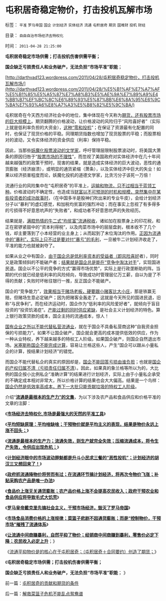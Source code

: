 # 屯积居奇稳定物价，打击投机瓦解市场

标签： `平准` `罗马帝国` `国企` `计划经济` `实体经济` `流通` `屯积居奇` `期货` `国难财` `投机` `财经` 

目录： `自由自治市场经济去特权化`

时间： `2011-04-28 21:25:00`

**屯积居奇稳定市场供需；打击投机伤害供需平衡；**

**国企缺乏亏损责任人和业务破产，无法负担“市场平准”职能**；

[http://darthvad123.wordpress.com/2011/04/28/屯积居奇稳定物价，打击投机瓦解市场/](http://darthvad123.wordpress.com/2011/04/28/%E5%B1%AF%E7%A7%AF%E5%B1%85%E5%A5%87%E7%A8%B3%E5%AE%9A%E7%89%A9%E4%BB%B7%EF%BC%8C%E6%89%93%E5%87%BB%E6%8A%95%E6%9C%BA%E7%93%A6%E8%A7%A3%E5%B8%82%E5%9C%BA/)

屯积居奇在今天西方经济社会中的地位，集中体现在今天称为[期货，还有股票市场的巨大规模上](../../../2008/11/20/内需，和股票市场优化社会资源配置的作用.md)。期货翻腾的价格波动，让价格波动的风险归于“风险喜好者”（实际上就是低利率负担的大资金），[这种“零和投机](../../../2011/3/7/“零和”，亏损和投机.md)”；在保证了资源最有化配置的同时，也保证了现货价格的平稳。同理期货指数也增加了现货股票的平稳；而股票相对的波动，又令实体经济的资金供应（利率）保持平稳。

因此，当那些[妖魔化股票波动的文学家](../../../2010/9/14/股票市场价格陪审团！.md)，呼吁管理层限制股票波动时，将美国大萧条的原因归咎于“[股票市场的不理性](../../../2009/4/6/“市场不理性”道德借口操纵利益剥夺和财富转移.md)”，而忽视了美国政府对实体经济中在几十年间越来越强烈的政策干预时，现害的结果，就是造成实体经济的巨大波动，恶性的通货膨胀（经济崩溃），或明显的通货紧缩（萧条），以及实体经济中巨大的失业！如果以经济损害程度而论，妖魔化投机的道德文学家，比贪污分子该死一万倍！

流通行业的风险集中在“屯积居奇”的平准上，[运输和物流，只不过相当于蓝领工种](../../../2009/9/19/农村：市场流通物流法制和人权欠发达地区.md)。价格波动的不确定性，也造成当[财富以不可预测的时机和规模，突然集中在某些投资者的成功故事时](../../../2007/9/6/股市是一个量子世界，符合测不准原理.md)，（在中国多半是股神们吹出来的专业牛皮），会给计划经济分子以“暴利”的虚幻感觉，和加税均贫富的强烈冲动；而在事实上忽视了有多得多的亏损得不好意思吭声的“失败者”，和成功者不好意思吭声的失败经历。

结果就是，[满腔热情的牛二式“均贫富”流通税收](../../../2010/1/18/被中国文化反对的民主就是公有制本身.md)，诸如加在股票身上的印花税，和正在密锣紧鼓中的“资本利得税”，以及肉菜市场中的层层盘剥，根本收不了几个钱，却主要落到了小本经营的业主身上；从而起到了末位淘汰的作用。[正因为流通中的“暴利”，实际上只不过是要对付“暴亏”的毛利](../../../2011/4/26/暴利自然平抑物价，增加农民收入.md)，一旦被牛二计划经济收走了，平准的能力也就被剥夺了。

如果从业之中有国企，[由于国企总是低利率资本的受益者（即风险喜好](http://hi.baidu.com/darthchn/blog/item/c18d126516fb8fe0f6365442.html)者），同时又是政策倾斜的不能破产者；[结果就是国企总是能在“竞争中淘汰对手](http://darthvad.blog.sohu.com/132380995.html)”，实现国进民退。国企以不公平的竞争的方式“赢得市场优势”，实际上是行政垄断助的阵。当期的代价就已经是低利率的风险倾向，导致成功时管理层亿万工薪，自以为是了不得的贡献；失败时坏帐往银行一推，反正国企不能破产。

国企的“竞争能力”，[效果相当于赌场老板，硬要跟小赌客比大小庄](../../../2009/5/1/赌场必杀技，市场计划经济行政干预之自欺欺人.md)，那是铁赢无赔，但赌场生意必定破产；因为把赌客全轰走了。这就是今天所见的国进民退，旧称“与民争利”。而在经济运动时，国企作为“低利率的风险爱好者”，就倾向于盲目投资的“投资饥渴症”。[产能过剩的同时供应紧缺](../../../2008/9/5/亏损国企和国民福利.md)，是社会主义计划经济的特色。算上银行政策贷款的成本，国企主持的流通成本，惊人！

[国有企业之所以不能代替私营流通业](../../../2011/4/26/菜篮子悲剧只因市场干预.md)，就在于国企不具备私营商这种“自我资金担保的亏损能力”。如果不让国企破产，国企就会更高的成本提供低效的供应，作为一种从业特权，养下越来越多的特权工人阶级。如果国企破产，则国企自然退出市场。[米塞斯称国企不能完成计算](../../../2011/2/3/计划经济内核数学理性主义，米塞斯“社会主义不可运作”和兰格.md)，容易让兰格这些人，产生“国企可以跟从小量私企的计算，按结果计划经济”的错觉。

而国企不能代替私企的真实的原因却是，[国企不能回答亏损由谁负担](../../../2010/12/21/米塞斯资本原理；什么是亏损？.md)；也就是[国企的产权归属不清（亏损责任归属不清](../../../2010/2/12/国企产权改革的两个步骤.md)）。因此，如果真的象兰格等所以为的，大比例的国企按小比例私企“准确计算”的结果进行计划经济，实际上由于小量私企承受的不确定成本相对非常大，所以价格计算的结果也会大大偏高。结果是一个鸟样：[国企仍然是低效率高成本，养下一大批只能贡献垃圾的特权工人阶级](../../../2009/8/11/改革攻坚的雷区，坚在那里？危险在那里？.md)。

介绍“[**流通是最根本的生产力”的文集**](../../../2011/3/19/交换创造价值中的流通.md)，为以下涉及农产品和食品供应和价格平准的文章的注脚：

《[**市场经济去特权化,市场是最强大的天然的平准工具**](../../../2009/1/23/市场经济去特权化,市场是最强大的天然的平准工具.md)》

《[**平均短缺原理：平均啥缺啥；干预物价就是平均主义的表现，结果是物价永远上涨不回头；**](../../../2010/12/29/平均短缺原理：物价上涨不回落！.md)》

《[**流通是最根本的生产力；流通失效，则生产就完全失效；压缩流通成本，将令生产失效，令供应出现危机；**](../../../2011/3/13/流通是最根本的生产力.md)》

《[**计划经济眼中的市场波动罪魁都是升斗小民求三餐的“恶性投机”；计划经济的胡汉三又想回来了！**](../../../2010/11/29/计划经济的胡汉三又想回来了.md)》

《[**政府抓流通降物价将劳而有过；在流通环节搞计划经济，将再次令物价飞涨；补贴采购农产品是唯一办法**](../../../2010/12/1/发改委知错能改,抓流通降物价将劳而有过.md)》

《[**食品价上涨无关通货膨胀；农产品价格上涨不会提高农民收入；政府干预农业和食品供应将导致毛式大饥荒**](../../../2010/11/16/农产品涨1-消费价格涨100-，农民收入不会提高.md)》

《[**罗马皇帝戴克里先搞社会主义，干预市场经济，毁灭了罗马帝国**](../../../2010/8/28/戴克里先的计划经济，人民公社和唱红打黑.md)》

《[**市场食品消费价格的上涨规律；菜篮子悲剧不因通货膨胀；而是“控制物价，干预市场”摧残了流通体系**](../../../2011/4/26/菜篮子悲剧只因市场干预.md)》

《[**让流通中间商赚暴利，自然平抑了物价；经销商中间商赚到暴利，零售价必定下降；农民收入必定上升**](../../../2011/4/26/暴利自然平抑物价，增加农民收入.md)；》

《[流通平抑物价是的核心在于屯积居奇；（屯积居奇＋合同要约）创造了期货；](../../../2011/4/28/屯积居奇的贡献和期货的条件.md)》

《**屯积居奇稳定市场供需；打击投机伤害供需平衡；**

**国企缺乏亏损责任人和业务破产，无法负担“市场平准”职能**； 》



前一篇：[屯积居奇的贡献和期货的条件](../../../2011/4/28/屯积居奇的贡献和期货的条件.md)

后一篇：[解救菜篮子危机不能乱点鸳鸯谱](../../../2011/4/28/解救菜篮子危机不能乱点鸳鸯谱.md)